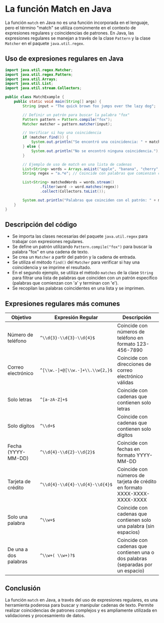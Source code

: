 # La función Match en Java

La función `match` en Java no es una función incorporada en el lenguaje, pero el término "match" se utiliza comúnmente
en el contexto de expresiones regulares y coincidencias de patrones. En Java, las expresiones regulares se manejan a
través de la clase `Pattern` y la clase `Matcher` en el paquete `java.util.regex`.

## Uso de expresiones regulares en Java

```java
import java.util.regex.Matcher;
import java.util.regex.Pattern;
import java.util.Arrays;
import java.util.List;
import java.util.stream.Collectors;

public class MatchExample {
    public static void main(String[] args) {
        String input = "The quick brown fox jumps over the lazy dog";

        // Definir un patrón para buscar la palabra "fox"
        Pattern pattern = Pattern.compile("fox");
        Matcher matcher = pattern.matcher(input);

        // Verificar si hay una coincidencia
        if (matcher.find()) {
            System.out.println("Se encontró una coincidencia: " + matcher.group());
        } else {
            System.out.println("No se encontró ninguna coincidencia.");
        }

        // Ejemplo de uso de match en una lista de cadenas
        List<String> words = Arrays.asList("apple", "banana", "cherry", "date");
        String regex = "a.*e"; // Coincide con palabras que comienzan con 'a' y terminan con 'e'

        List<String> matchedWords = words.stream()
                .filter(word -> word.matches(regex))
                .collect(Collectors.toList());

        System.out.println("Palabras que coinciden con el patrón: " + matchedWords);
    }
}
```

## Descripción del código

- Se importa las clases necesarias del paquete `java.util.regex` para trabajar con expresiones regulares.
- Se define un patrón utilizando `Pattern.compile("fox")` para buscar la palabra "fox" en una cadena de texto.
- Se crea un `Matcher` a partir del patrón y la cadena de entrada.
- Se utiliza el método `find()` del `Matcher` para verificar si hay una coincidencia y se imprime el resultado.
- En el segundo ejemplo, se utiliza el método `matches` de la clase `String` para filtrar una lista de palabras que
  coinciden con un patrón específico (palabras que comienzan con 'a' y terminan con 'e').
- Se recopilan las palabras coincidentes en una lista y se imprimen.

## Expresiones regulares más comunes

| Objetivo              | Expresión Regular               | Descripción                                                                      |
|-----------------------|---------------------------------|----------------------------------------------------------------------------------|
| Número de teléfono    | `^\\d{3}-\\d{3}-\\d{4}$`        | Coincide con números de teléfono en formato 123-456-7890                         |
| Correo electrónico    | `^[\\w.-]+@[\\w.-]+\\.\\w{2,}$` | Coincide con direcciones de correo electrónico válidas                           |
| Solo letras           | `^[a-zA-Z]+$`                   | Coincide con cadenas que contienen solo letras                                   |
| Solo dígitos          | `^\\d+$`                        | Coincide con cadenas que contienen solo dígitos                                  |
| Fecha (YYYY-MM-DD)    | `^\\d{4}-\\d{2}-\\d{2}$`        | Coincide con fechas en formato YYYY-MM-DD                                        |
| Tarjeta de crédito    | `^\\d{4}-\\d{4}-\\d{4}-\\d{4}$` | Coincide con números de tarjeta de crédito en formato XXXX-XXXX-XXXX-XXXX        |
| Solo una palabra      | `^\\w+$`                        | Coincide con cadenas que contienen solo una palabra (sin espacios)               |
| De una a dos palabras | `^\\w+( \\w+)?$`                | Coincide con cadenas que contienen una o dos palabras (separadas por un espacio) |

## Conclusión

La función `match` en Java, a través del uso de expresiones regulares, es una herramienta poderosa para buscar y
manipular cadenas de texto. Permite realizar coincidencias de patrones complejos y es ampliamente utilizada en
validaciones y procesamiento de datos.